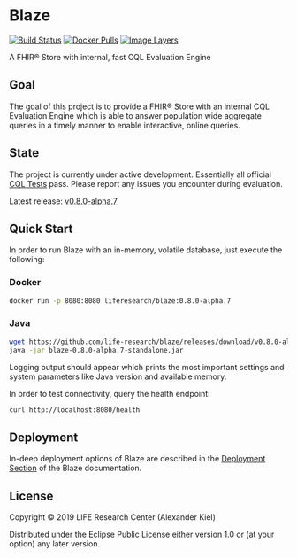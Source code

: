 # Blaze

[![Build Status](https://travis-ci.org/life-research/blaze.svg?branch=master)](https://travis-ci.org/life-research/blaze)
[![Docker Pulls](https://img.shields.io/docker/pulls/liferesearch/blaze.svg)](https://hub.docker.com/r/liferesearch/blaze/)
[![Image Layers](https://images.microbadger.com/badges/image/liferesearch/blaze.svg)](https://microbadger.com/images/liferesearch/blaze)

A FHIR® Store with internal, fast CQL Evaluation Engine

## Goal

The goal of this project is to provide a FHIR® Store with an internal CQL Evaluation Engine which is able to answer population wide aggregate queries in a timely manner to enable interactive, online queries.

## State

The project is currently under active development. Essentially all official [CQL Tests][3] pass. Please report any issues you encounter during evaluation.

Latest release: [v0.8.0-alpha.7][5]

## Quick Start

In order to run Blaze with an in-memory, volatile database, just execute the following:

### Docker

```bash
docker run -p 8080:8080 liferesearch/blaze:0.8.0-alpha.7
```

### Java

```bash
wget https://github.com/life-research/blaze/releases/download/v0.8.0-alpha.7/blaze-0.8.0-alpha.7-standalone.jar
java -jar blaze-0.8.0-alpha.7-standalone.jar
```

Logging output should appear which prints the most important settings and system parameters like Java version and available memory.

In order to test connectivity, query the health endpoint:

```bash
curl http://localhost:8080/health
```

## Deployment

In-deep deployment options of Blaze are described in the [Deployment Section][4] of the Blaze documentation.

## License

Copyright © 2019 LIFE Research Center (Alexander Kiel)

Distributed under the Eclipse Public License either version 1.0 or (at
your option) any later version.

[1]: <https://github.com/life-research/life-fhir-gen>
[2]: <http://cql-runner.dataphoria.org/>
[3]: <https://cql.hl7.org/tests.html>
[4]: <https://alexanderkiel.gitbook.io/blaze/deployment>
[5]: <https://github.com/life-research/blaze/releases/tag/v0.8.0-alpha.7>
